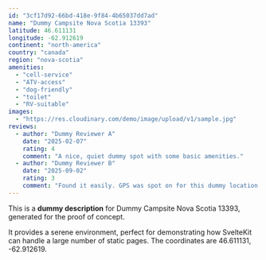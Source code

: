 ```yaml
---
id: "3cf17d92-66bd-418e-9f84-4b65037dd7ad"
name: "Dummy Campsite Nova Scotia 13393"
latitude: 46.611131
longitude: -62.912619
continent: "north-america"
country: "canada"
region: "nova-scotia"
amenities:
  - "cell-service"
  - "ATV-access"
  - "dog-friendly"
  - "toilet"
  - "RV-suitable"
images:
  - "https://res.cloudinary.com/demo/image/upload/v1/sample.jpg"
reviews:
  - author: "Dummy Reviewer A"
    date: "2025-02-07"
    rating: 4
    comment: "A nice, quiet dummy spot with some basic amenities."
  - author: "Dummy Reviewer B"
    date: "2025-09-02"
    rating: 3
    comment: "Found it easily. GPS was spot on for this dummy location."
---
```


This is a **dummy description** for Dummy Campsite Nova Scotia 13393, generated for the proof of concept.

It provides a serene environment, perfect for demonstrating how SvelteKit can handle a large number of static pages. The coordinates are 46.611131, -62.912619.
